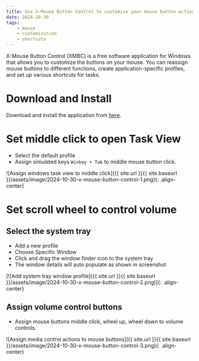 ```yaml
---
title: Use X-Mouse Button Control to customize your mouse button actions
date: 2024-10-30
tags:
    - mouse
    - customization
    - shortcuts
---
```

X-Mouse Button Control (XMBC) is a free software application for Windows that allows you to customize the buttons on your mouse. You can reassign mouse buttons to different functions, create application-specific profiles, and set up various shortcuts for tasks. 

# Download and Install
Download and install the application from [here](https://www.highrez.co.uk/downloads/XMouseButtonControl.htm).

# Set middle click to open Task View
- Select the default profile
- Assign simulated keys `Winkey + Tab` to middle mouse button click.

![Assign windows task view to middle click]({{ site.url }}{{ site.baseurl }}/assets/image/2024-10-30-x-mouse-button-control-1.png){: .align-center}

# Set scroll wheel to control volume

## Select the system tray
- Add a new profile
- Choose Specific Window
- Click and drag the window finder icon to the system tray
- The window details will auto populate as shown in screenshot

[![Add system tray window profile]({{ site.url }}{{ site.baseurl }}/assets/image/2024-10-30-x-mouse-button-control-2.png)]{: .align-center}

## Assign volume control buttons
- Assign mouse buttons middle click, wheel up, wheel down to volume controls.

![Assign media control actions to mouse buttons]({{ site.url }}{{ site.baseurl }}/assets/image/2024-10-30-x-mouse-button-control-3.png){: .align-center}
